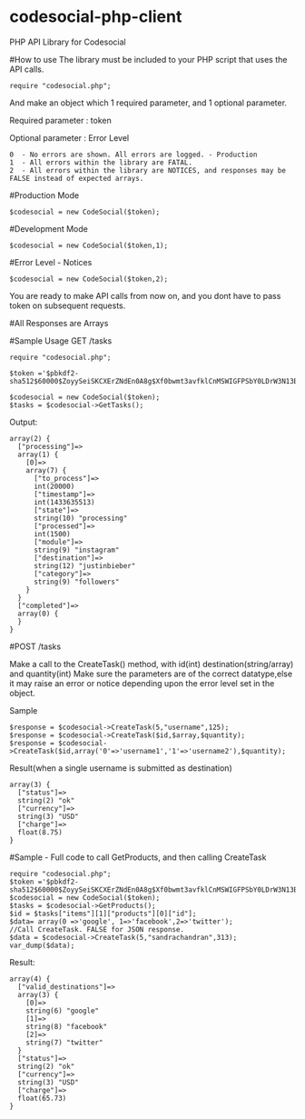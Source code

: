# codesocial-php-client
PHP API Library for Codesocial

#How to use
The library must be included to your PHP script that uses the API calls.

```
require "codesocial.php";
```
And make an object which 1 required parameter, and 1 optional parameter.

Required parameter : token

Optional parameter : Error Level
```
0  - No errors are shown. All errors are logged. - Production
1  - All errors within the library are FATAL.
2  - All errors within the library are NOTICES, and responses may be FALSE instead of expected arrays.
```

#Production Mode
```
$codesocial = new CodeSocial($token);
```

#Development Mode
```
$codesocial = new CodeSocial($token,1);
```
#Error Level - Notices
```
$codesocial = new CodeSocial($token,2);
```

You are ready to make API calls from now on, and you dont have to pass token on subsequent requests.

#All Responses are Arrays

#Sample Usage
GET /tasks

```
require "codesocial.php";

$token ='$pbkdf2-sha512$60000$ZoyySeiSKCXErZNdEn0A8g$Xf0bwmt3avfklCnMSWIGFPSbY0LDrW3N13BB4IW/BmYAoAss/D/ClDGgcTgR96d6NFu2p./QsbEVHoU6dIFnTQ';

$codesocial = new CodeSocial($token);
$tasks = $codesocial->GetTasks();
```
Output:

```
array(2) {
  ["processing"]=>
  array(1) {
    [0]=>
    array(7) {
      ["to_process"]=>
      int(20000)
      ["timestamp"]=>
      int(1433635513)
      ["state"]=>
      string(10) "processing"
      ["processed"]=>
      int(1500)
      ["module"]=>
      string(9) "instagram"
      ["destination"]=>
      string(12) "justinbieber"
      ["category"]=>
      string(9) "followers"
    }
  }
  ["completed"]=>
  array(0) {
  }
}
```

#POST /tasks

Make a call to the CreateTask() method, with id(int) destination(string/array) and quantity(int)
Make sure the parameters are of the correct datatype,else it may raise an error or notice depending upon the error level set in the object.

Sample
```
$response = $codesocial->CreateTask(5,"username",125);
$response = $codesocial->CreateTask($id,$array,$quantity);
$response = $codesocial->CreateTask($id,array('0'=>'username1','1'=>'username2'),$quantity);
```
Result(when a single username is submitted as destination)
```
array(3) {
  ["status"]=>
  string(2) "ok"
  ["currency"]=>
  string(3) "USD"
  ["charge"]=>
  float(8.75)
}
```



#Sample - Full code to call GetProducts, and then calling CreateTask
```
require "codesocial.php";
$token ='$pbkdf2-sha512$60000$ZoyySeiSKCXErZNdEn0A8g$Xf0bwmt3avfklCnMSWIGFPSbY0LDrW3N13BB4IW/BmYAoAss/D/ClDGgcTgR96d6NFu2p./QsbEVHoU6dIFnTQ';
$codesocial = new CodeSocial($token);
$tasks = $codesocial->GetProducts();
$id = $tasks["items"][1]["products"][0]["id"]; 
$data= array(0 =>'google', 1=>'facebook',2=>'twitter');
//Call CreateTask. FALSE for JSON response.
$data = $codesocial->CreateTask(5,"sandrachandran",313);
var_dump($data);

```

Result:
```
array(4) {
  ["valid_destinations"]=>
  array(3) {
    [0]=>
    string(6) "google"
    [1]=>
    string(8) "facebook"
    [2]=>
    string(7) "twitter"
  }
  ["status"]=>
  string(2) "ok"
  ["currency"]=>
  string(3) "USD"
  ["charge"]=>
  float(65.73)
}
```
